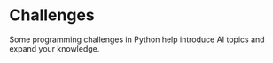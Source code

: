 # Challenges
Some programming challenges in Python help introduce AI topics and expand your knowledge.
